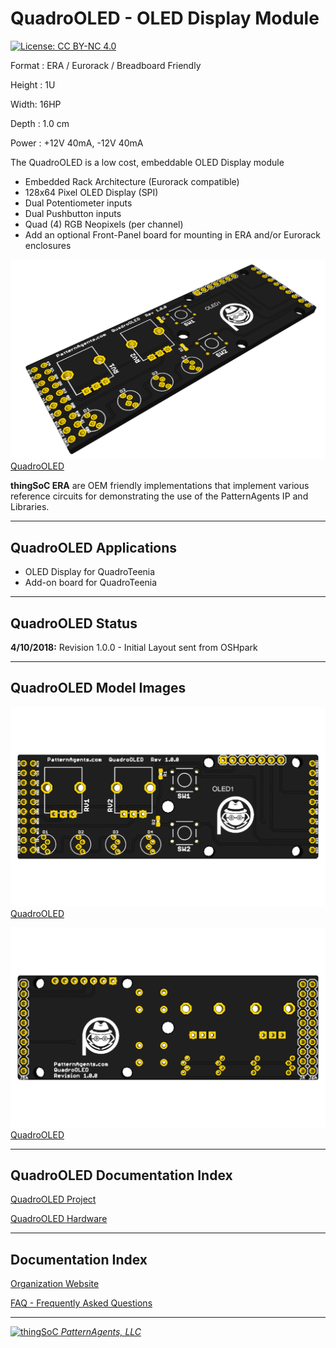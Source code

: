 # QuadroOLED - OLED Display Module

[![License: CC BY-NC 4.0](https://img.shields.io/badge/License-CC%20BY--NC%204.0-lightgrey.svg)](https://creativecommons.org/licenses/by-nc/4.0/)

Format : ERA / Eurorack / Breadboard Friendly

Height : 1U 

Width: 16HP

Depth : 1.0 cm

Power : +12V 40mA, -12V 40mA

The QuadroOLED is a low cost, embeddable OLED Display module

* Embedded Rack Architecture (Eurorack compatible)
* 128x64 Pixel OLED Display (SPI)
* Dual Potentiometer inputs
* Dual Pushbutton inputs
* Quad (4) RGB Neopixels (per channel)
* Add an optional Front-Panel board for mounting in ERA and/or Eurorack enclosures

[![patternagents QuadroOLED](https://raw.githubusercontent.com/patternagents/QuadroOLED/master/QuadroOLED/images/QuadroOLED_iso.png?raw=true)QuadroOLED](https://github.com/patternagents/QuadroOLED)

**thingSoC ERA** are OEM friendly implementations that implement various reference 
circuits for demonstrating the use of the PatternAgents IP and Libraries.

---------------------------------------
## QuadroOLED Applications <a name="QuadroOLED_Applications"/>

* OLED Display for QuadroTeenia
* Add-on board for QuadroTeenia

---------------------------------------
## QuadroOLED Status <a name="QuadroOLED_Status"/>

**4/10/2018:** 
Revision 1.0.0 - Initial Layout sent from OSHpark

---------------------------------------
## QuadroOLED Model Images


[![patternagents QuadroOLED](https://raw.githubusercontent.com/patternagents/QuadroOLED/master/QuadroOLED/images/QuadroOLED_top.png?raw=true)QuadroOLED](https://github.com/patternagents/QuadroOLED)


[![patternagents QuadroOLED](https://raw.githubusercontent.com/patternagents/QuadroOLED/master/QuadroOLED/images/QuadroOLED_bot.png?raw=true)QuadroOLED](https://github.com/patternagents/QuadroOLED)


---------------------------------------

## QuadroOLED Documentation Index <a name="QuadroOLED_documentation_index"/>

[QuadroOLED Project](http://thingsoc.github.io/projects/QuadroOLED.html)

[QuadroOLED Hardware](https://github.com/patternagents/QuadroOLED/tree/master/QuadroOLED/revisions/R1_0_0)


---------------------------------------

## Documentation Index <a name="documentation_index"/>

[Organization Website](http://patternagents.github.io)

[FAQ - Frequently Asked Questions](http://thingsoc.github.io/support/faq.html)

---------------------------------------

[![thingSoC](http://thingsoc.github.io/img/projects/thingSoC/thingSoC_thumb.png?raw=true) 
*PatternAgents, LLC*](http://thingsoc.github.io)
